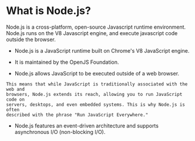 # What is Node.js?
Node.js is a cross-platform, open-source Javascript runtime environment. Node.js runs on the V8 Javascript engine, and execute javascript code outside the browser.

- Node.js is a JavaScript runtime built on Chrome's V8 JavaScript engine.

- It is maintained by the OpenJS Foundation.

- Node.js allows JavaScript to be executed outside of a web browser.
 
```
This means that while JavaScript is traditionally associated with the web and
browsers, Node.js extends its reach, allowing you to run JavaScript code on
servers, desktops, and even embedded systems. This is why Node.js is often
described with the phrase "Run JavaScript Everywhere."
```

- Node.js features an event-driven architecture and supports asynchronous I/O (non-blocking I/O).